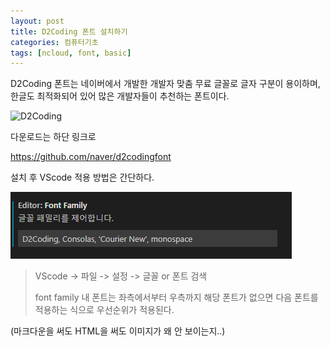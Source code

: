 ```yaml
---
layout: post
title: D2Coding 폰트 설치하기
categories: 컴퓨터기초
tags: [ncloud, font, basic]
---
```


D2Coding 폰트는 네이버에서 개발한 개발자 맞춤 무료 글꼴로
글자 구분이 용이하며, 한글도 최적화되어 있어
많은 개발자들이 추천하는 폰트이다.

![D2Coding](https://cloud.githubusercontent.com/assets/6773678/19587983/8d1a2304-979d-11e6-8320-4e8f0546e716.JPG)

다운로드는 하단 링크로

<a href = "https://github.com/naver/d2codingfont" target = "_blank">https://github.com/naver/d2codingfont</a>

설치 후 VScode 적용 방법은 간단하다.

<img src = "./d2coding.png" alt = "D2Coding" />

> VScode -> 파일 -> 설정 -> 글꼴 or 폰트 검색
>
> font family 내 폰트는 좌측에서부터 우측까지 해당 폰트가 없으면 다음 폰트를 적용하는 식으로 우선순위가 적용된다.

(마크다운을 써도 HTML을 써도 이미지가 왜 안 보이는지..)